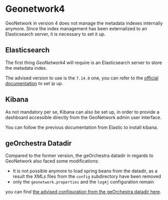 # Geonetwork4

GeoNetwork in version 4 does not manage the metadata indexes internally anymore.
Since the index management has been externalized to an Elasticsearch server, it is
necessary to set it up.

## Elasticsearch

The first thing _GeoNetwork4_ will require is an Elasticsearch server to store
the metadata index.

The advised version to use is the `7.14.0` one, you can refer to the
[official documentation](https://www.elastic.co/guide/en/elasticsearch/reference/7.14/deb.html)
to set ip up.

## Kibana

As not mandatory per se, Kibana can also be set up, in order to provide a dashboard
accessible directly from the GeoNetwork admin user interface.

You can follow the previous documentation from Elastic to install kibana.

## geOrchestra Datadir

Compared to the former version, the geOrchestra datadir in regards to GeoNetwork
also faced some modifications:

* It is not possible anymore to load spring beans from the datadir, as a result
  the XMLs files from the `config` subdirectory have been removed
* only the `geonetwork.properties` and the `log4j` configuration remain

you can find
[the advised configuration from the geOrchestra datadir here](https://github.com/georchestra/datadir/tree/master/geonetwork/).
